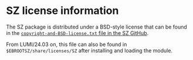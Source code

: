 # SZ license information

The SZ package is distributed under a BSD-style license that can be found in the
[`copyright-and-BSD-license.txt` file in the SZ GitHub](https://github.com/szcompressor/SZ/blob/master/copyright-and-BSD-license.txt).

From LUMI/24.03 on, this file can also be found in
`$EBROOTSZ/share/licenses/SZ` after installing and loading the module.


